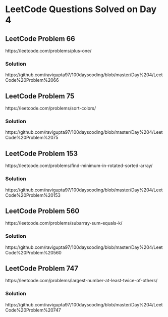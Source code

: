 # LeetCode Questions Solved on Day 4

<h2>LeetCode Problem 66</h2>  https://leetcode.com/problems/plus-one/
<h3>Solution</h3>  https://github.com/ravigupta97/100dayscoding/blob/master/Day%204/LeetCode%20Problem%2066

<h2>LeetCode Problem 75</h2>  https://leetcode.com/problems/sort-colors/
<h3>Solution</h3>  https://github.com/ravigupta97/100dayscoding/blob/master/Day%204/LeetCode%20Problem%2075

<h2>LeetCode Problem 153</h2>  https://leetcode.com/problems/find-minimum-in-rotated-sorted-array/ 
<h3>Solution</h3>  https://github.com/ravigupta97/100dayscoding/blob/master/Day%204/LeetCode%20Problem%20153

<h2>LeetCode Problem 560</h2>  https://leetcode.com/problems/subarray-sum-equals-k/ 
<h3>Solution</h3>  https://github.com/ravigupta97/100dayscoding/blob/master/Day%204/LeetCode%20Problem%20560 

<h2>LeetCode Problem 747</h2>  https://leetcode.com/problems/largest-number-at-least-twice-of-others/
<h3>Solution</h3>  https://github.com/ravigupta97/100dayscoding/blob/master/Day%204/LeetCode%20Problem%20747
